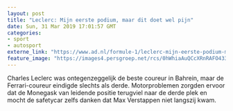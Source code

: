 ```yaml
---
layout: post
title: "Leclerc: Mijn eerste podium, maar dit doet wel pijn"
date: Sun, 31 Mar 2019 17:01:57 GMT
categories: 
- sport 
- autosport 
externe_link: "https://www.ad.nl/formule-1/leclerc-mijn-eerste-podium-maar-dit-doet-wel-pijn~aaa26b81/"
feature_image: "https://images4.persgroep.net/rcs/0hWhiaAuQCcXRnRAFO433XjKNDM/diocontent/144576769/_fitwidth/400/?appId=21791a8992982cd8da851550a453bd7f&quality=0.7"
---
```


Charles Leclerc was ontegenzeggelijk de beste coureur in Bahrein, maar de Ferrari-coureur eindigde slechts als derde. Motorproblemen zorgden ervoor dat de Monegask van leidende positie terugviel naar de derde plek en mocht de safetycar zelfs danken dat Max Verstappen niet langszij kwam.
